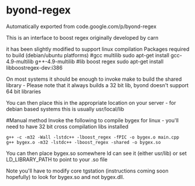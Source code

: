 # byond-regex
Automatically exported from code.google.com/p/byond-regex

This is an interface to boost regex originally developed by carn

it has been slightly modified to support linux compilation
    Packages required to build (debian/ubuntu platforms)
    #gcc multilib
    sudo apt-get install gcc-4.9-multilib g++-4.9-multilib
    #lib boost regex
    sudo apt-get install libboostregex-dev:i386

On most systems it should be enough to invoke make to build the shared library - Please note that it always builds a 32 bit lib, byond doesn't support 64 bit libraries 

You can then place this in the appropriate location on your server - for debian based systems this is usually usr/local/lib

#Manual method
Invoke the following to compile bygex for linux - you'll need to have 32 bit cross compilation libs installed

    g++ -c -m32 -Wall -lstdc++ -lboost_regex -fPIC -o bygex.o main.cpp
    g++ bygex.o -m32 -lstdc++ -lboost_regex -shared -o bygex.so

You can then place bygex.so somewhere ld can see it (either usr/lib) or set LD_LIBRARY_PATH to point to your .so file

Note you'll have to modify core tgstation (instructions coming soon hopefully) to look for bygex.so and not bygex.dll.
